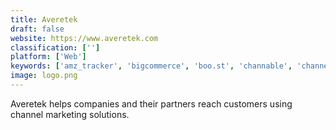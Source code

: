```yaml
---
title: Averetek
draft: false 
website: https://www.averetek.com
classification: ['']
platform: ['Web']
keywords: ['amz_tracker', 'bigcommerce', 'boo.st', 'channable', 'channeladvisor', 'channelsight', 'cloudbeds', 'computer_market_research', 'elastic_grid', 'lengow', 'magento', 'omnibees', 'sheet_2_site', 'smart_hotel_software', 'structuredweb', 'tl_channel_manager', 'vertical_booking', 'zed-sales']
image: logo.png
---
```

Averetek helps companies and their partners reach customers using channel marketing solutions.